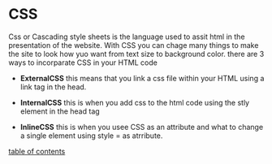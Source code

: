 # CSS
Css or Cascading style sheets is the language used to assit html in the presentation of the website. With CSS you can chage many things to make the site to look how yuo want from text size to background color. 
there are 3 ways to incorparate CSS in your HTML code

- **ExternalCSS** this means that you link a css file within your HTML using a link tag in the head.

- **InternalCSS** this is when you add css to the html code using the stly element in the head tag

- **InlineCSS** this is when you usee CSS as an attribute and what to change a single element using style =  as atrribute.



[table of contents](./toc.md)